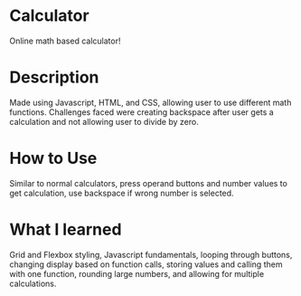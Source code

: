 # Calculator
Online math based calculator!

# Description
Made using Javascript, HTML, and CSS, allowing user to use different math functions. Challenges faced were creating backspace after user gets a calculation and not allowing user to divide by zero.
# How to Use
Similar to normal calculators, press operand buttons and number values to get calculation, use backspace if wrong number is selected.
# What I learned
Grid and Flexbox styling, Javascript fundamentals, looping through buttons, changing display based on function calls, storing values and calling them with one function, rounding large numbers, and allowing for multiple calculations.
